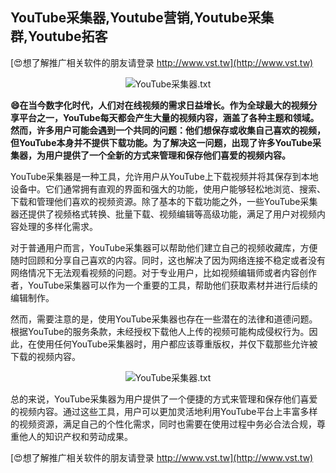 ## **YouTube采集器,Youtube营销,Youtube采集群,Youtube拓客**

[😍想了解推广相关软件的朋友请登录 http://www.vst.tw](http://www.vst.tw)

 <center><img src="https://vst.tw/MP4/tuiguang/png/1.png" alt="YouTube采集器.txt"></center>

**😄在当今数字化时代，人们对在线视频的需求日益增长。作为全球最大的视频分享平台之一，YouTube每天都会产生大量的视频内容，涵盖了各种主题和领域。然而，许多用户可能会遇到一个共同的问题：他们想保存或收集自己喜欢的视频，但YouTube本身并不提供下载功能。为了解决这一问题，出现了许多YouTube采集器，为用户提供了一个全新的方式来管理和保存他们喜爱的视频内容。**

YouTube采集器是一种工具，允许用户从YouTube上下载视频并将其保存到本地设备中。它们通常拥有直观的界面和强大的功能，使用户能够轻松地浏览、搜索、下载和管理他们喜欢的视频资源。除了基本的下载功能之外，一些YouTube采集器还提供了视频格式转换、批量下载、视频编辑等高级功能，满足了用户对视频内容处理的多样化需求。

对于普通用户而言，YouTube采集器可以帮助他们建立自己的视频收藏库，方便随时回顾和分享自己喜欢的内容。同时，这也解决了因为网络连接不稳定或者没有网络情况下无法观看视频的问题。对于专业用户，比如视频编辑师或者内容创作者，YouTube采集器可以作为一个重要的工具，帮助他们获取素材并进行后续的编辑制作。

然而，需要注意的是，使用YouTube采集器也存在一些潜在的法律和道德问题。根据YouTube的服务条款，未经授权下载他人上传的视频可能构成侵权行为。因此，在使用任何YouTube采集器时，用户都应该尊重版权，并仅下载那些允许被下载的视频内容。

 <center><img src="https://vst.tw/MP4/tuiguang/png/1.png" alt="YouTube采集器.txt"></center>

总的来说，YouTube采集器为用户提供了一个便捷的方式来管理和保存他们喜爱的视频内容。通过这些工具，用户可以更加灵活地利用YouTube平台上丰富多样的视频资源，满足自己的个性化需求，同时也需要在使用过程中务必合法合规，尊重他人的知识产权和劳动成果。

[😍想了解推广相关软件的朋友请登录 http://www.vst.tw](http://www.vst.tw)



